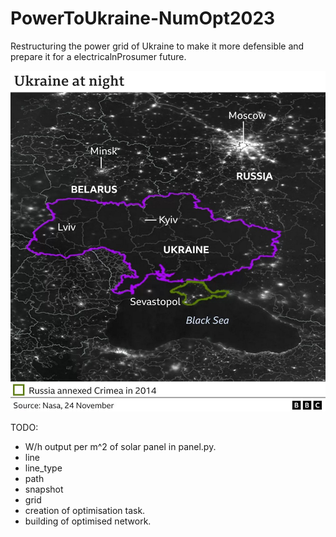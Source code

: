 # PowerToUkraine-NumOpt2023
Restructuring the power grid of Ukraine to make it more defensible and prepare it for a electricalnProsumer future.

![](/assets/Ukraine-BBC-Nasa.jpg)

TODO:
- W/h output per m^2 of solar panel in panel.py.
- line
- line_type
- path
- snapshot
- grid
- creation of optimisation task.
- building of optimised network.